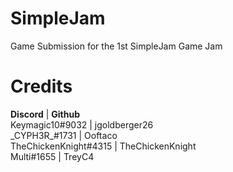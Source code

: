 # SimpleJam
Game Submission for the 1st SimpleJam Game Jam

# Credits

**Discord**               | **Github**  
Keymagic10#9032         | jgoldberger26  
\_CYPH3R_#1731        | Ooftaco  
TheChickenKnight#4315 | TheChickenKnight  
Multi#1655            | TreyC4

